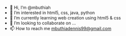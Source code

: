 - 👋 Hi, I’m @mbuthiah
- 👀 I’m interested in html5, css, java, python
- 🌱 I’m currently learning web creation using html5 & css
- 💞️ I’m looking to collaborate on ...
- 📫 How to reach me mbuthiadennis99@gmail.com

<!---
mbuthiah/mbuthiah is a ✨ special ✨ repository because its `README.md` (this file) appears on your GitHub profile.
You can click the Preview link to take a look at your changes.
--->
